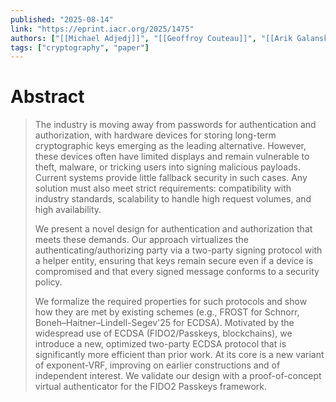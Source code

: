 ```yaml
---
published: "2025-08-14"
link: "https://eprint.iacr.org/2025/1475"
authors: ["[[Michael Adjedj]]", "[[Geoffroy Couteau]]", "[[Arik Galansky]]", "[[Nikolaos Makriyannis]]", "[[Oren Yomtov]]"]
tags: ["cryptography", "paper"]
---
```


# Abstract

> The industry is moving away from passwords for authentication and authorization, with hardware devices for storing long-term cryptographic keys emerging as the leading alternative. However, these devices often have limited displays and remain vulnerable to theft, malware, or tricking users into signing malicious payloads. Current systems provide little fallback security in such cases. Any solution must also meet strict requirements: compatibility with industry standards, scalability to handle high request volumes, and high availability.
> 
> We present a novel design for authentication and authorization that meets these demands. Our approach virtualizes the authenticating/authorizing party via a two-party signing protocol with a helper entity, ensuring that keys remain secure even if a device is compromised and that every signed message conforms to a security policy.
> 
> We formalize the required properties for such protocols and show how they are met by existing schemes (e.g., FROST for Schnorr, Boneh–Haitner–Lindell-Segev'25 for ECDSA). Motivated by the widespread use of ECDSA (FIDO2/Passkeys, blockchains), we introduce a new, optimized two-party ECDSA protocol that is significantly more efficient than prior work. At its core is a new variant of exponent-VRF, improving on earlier constructions and of independent interest. We validate our design with a proof-of-concept virtual authenticator for the FIDO2 Passkeys framework.